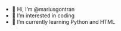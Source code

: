 - 👋 Hi, I’m @mariusgontran
- 👀 I’m interested in coding
- 🌱 I’m currently learning Python and HTML 

<!---
mariusgontran/mariusgontran is a ✨ special ✨ repository because its `README.md` (this file) appears on your GitHub profile.
You can click the Preview link to take a look at your changes.
--->
